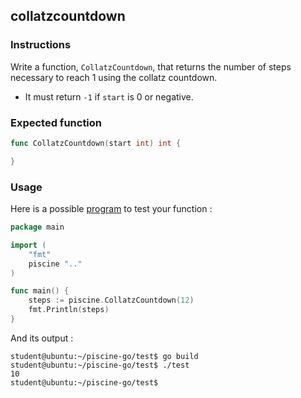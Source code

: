 ## collatzcountdown

### Instructions

Write a function, `CollatzCountdown`, that returns the number of steps necessary to reach 1 using the collatz countdown.

- It must return `-1` if `start` is 0 or negative.

### Expected function

```go
func CollatzCountdown(start int) int {

}
```

### Usage

Here is a possible [program](TODO-LINK) to test your function :

```go
package main

import (
	"fmt"
	piscine ".."
)

func main() {
	steps := piscine.CollatzCountdown(12)
	fmt.Println(steps)
}
```

And its output :

```console
student@ubuntu:~/piscine-go/test$ go build
student@ubuntu:~/piscine-go/test$ ./test
10
student@ubuntu:~/piscine-go/test$
```
